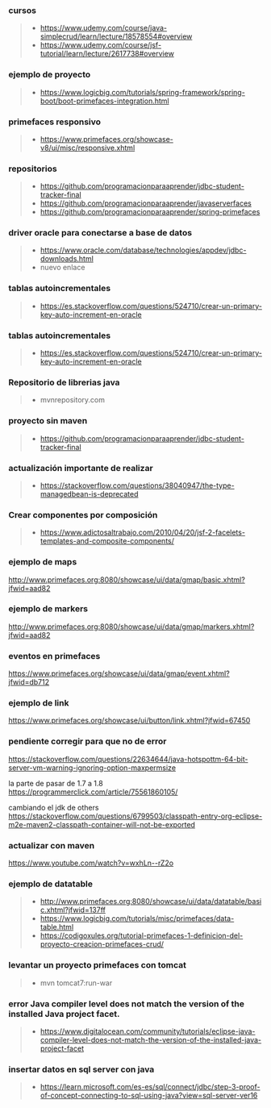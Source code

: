 ### cursos
>- https://www.udemy.com/course/java-simplecrud/learn/lecture/18578554#overview
>- https://www.udemy.com/course/jsf-tutorial/learn/lecture/2617738#overview

### ejemplo de proyecto
>- https://www.logicbig.com/tutorials/spring-framework/spring-boot/boot-primefaces-integration.html

### primefaces responsivo
>- https://www.primefaces.org/showcase-v8/ui/misc/responsive.xhtml

### repositorios
>- https://github.com/programacionparaaprender/jdbc-student-tracker-final
>- https://github.com/programacionparaaprender/javaserverfaces
>- https://github.com/programacionparaaprender/spring-primefaces

### driver oracle para conectarse a base de datos
>- https://www.oracle.com/database/technologies/appdev/jdbc-downloads.html
>- nuevo enlace

### tablas autoincrementales
>- https://es.stackoverflow.com/questions/524710/crear-un-primary-key-auto-increment-en-oracle

### tablas autoincrementales
>- https://es.stackoverflow.com/questions/524710/crear-un-primary-key-auto-increment-en-oracle

### Repositorio de librerias java
>- mvnrepository.com

### proyecto sin maven
>- https://github.com/programacionparaaprender/jdbc-student-tracker-final

### actualización importante de realizar
>- https://stackoverflow.com/questions/38040947/the-type-managedbean-is-deprecated

### Crear componentes por composición
>- https://www.adictosaltrabajo.com/2010/04/20/jsf-2-facelets-templates-and-composite-components/


### ejemplo de maps
http://www.primefaces.org:8080/showcase/ui/data/gmap/basic.xhtml?jfwid=aad82


### ejemplo de markers
http://www.primefaces.org:8080/showcase/ui/data/gmap/markers.xhtml?jfwid=aad82

### eventos en primefaces
https://www.primefaces.org/showcase/ui/data/gmap/event.xhtml?jfwid=db712

### ejemplo de link
https://www.primefaces.org/showcase/ui/button/link.xhtml?jfwid=67450

### pendiente corregir para que no de error
https://stackoverflow.com/questions/22634644/java-hotspottm-64-bit-server-vm-warning-ignoring-option-maxpermsize

la parte de pasar de 1.7 a 1.8
https://programmerclick.com/article/75561860105/

cambiando el jdk de others
https://stackoverflow.com/questions/6799503/classpath-entry-org-eclipse-m2e-maven2-classpath-container-will-not-be-exported

### actualizar con maven
https://www.youtube.com/watch?v=wxhLn--rZ2o

### ejemplo de datatable
>- http://www.primefaces.org:8080/showcase/ui/data/datatable/basic.xhtml?jfwid=137ff
>- https://www.logicbig.com/tutorials/misc/primefaces/data-table.html
>- https://codigoxules.org/tutorial-primefaces-1-definicion-del-proyecto-creacion-primefaces-crud/

### levantar un proyecto primefaces con tomcat
>- mvn tomcat7:run-war

### error Java compiler level does not match the version of the installed Java project facet.
>- https://www.digitalocean.com/community/tutorials/eclipse-java-compiler-level-does-not-match-the-version-of-the-installed-java-project-facet

### insertar datos en sql server con java
>- https://learn.microsoft.com/es-es/sql/connect/jdbc/step-3-proof-of-concept-connecting-to-sql-using-java?view=sql-server-ver16
